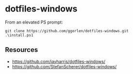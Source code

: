 # dotfiles-windows

From an elevated PS prompt:
```
git clone https://github.com/ggorlen/dotfiles-windows.git
.\install.ps1
```

## Resources
- https://github.com/jayharris/dotfiles-windows/
- https://github.com/StefanScherer/dotfiles-windows/
